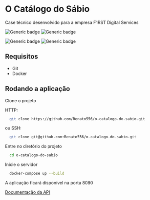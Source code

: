 # O Catálogo do Sábio

Case técnico desenvolvido para a empresa F1RST Digital Services

![Generic badge](https://img.shields.io/badge/Spring%20Boot-3.3.3-green)
![Generic badge](https://img.shields.io/badge/Java-17-blue)

![Generic badge](https://img.shields.io/badge/mongodb-green)
![Generic badge](https://img.shields.io/badge/redis-red)

## Requisitos

- Git
- Docker


## Rodando a aplicação

Clone o projeto

HTTP:

```bash
  git clone https://github.com/Renato556/o-catalogo-do-sabio.git
```

ou SSH:

```bash
  git clone git@github.com:Renato556/o-catalogo-do-sabio.git
```

Entre no diretório do projeto

```bash
  cd o-catalogo-do-sabio
```

Inicie o servidor

```bash
  docker-compose up --build
```

A aplicação ficará disponível na porta 8080

[Documentação da API](http://localhost:8080/swagger-ui/index.html)
